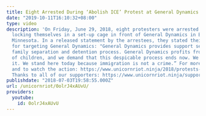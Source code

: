 ```yaml
---
title: Eight Arrested During ‘Abolish ICE’ Protest at General Dynamics
date: "2019-10-11T16:10:32+08:00"
type: video
description: 'On Friday, June 29, 2018, eight protesters were arrested after symbolically
  locking themselves in a set-up cage in front of General Dynamics in Bloomington,
  Minnesota. In a released statement by the arrestees, they stated their reasoning
  for targeting General Dynamics: "General Dynamics provides support services to the
  family separation and detention process. General Dynamics profits from the caging
  of children, and we demand that this despicable process ends now. We will not tolerate
  it. We stand here today because immigration is not a crime.” For more information
  and to watch the action: https://www.unicornriot.ninja/2018/protests-target-ice-contractor-general-dynamics/
  Thanks to all of our supporters: https://www.unicornriot.ninja/support-our-work/'
publishdate: "2018-07-03T19:58:55.000Z"
url: /unicornriot/0olrJ4xAUvU/
providers:
  youtube:
    id: 0olrJ4xAUvU
---
```

